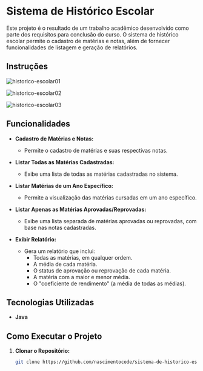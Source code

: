 # Sistema de Histórico Escolar

Este projeto é o resultado de um trabalho acadêmico desenvolvido como parte dos requisitos para conclusão do curso. O sistema de histórico escolar permite o cadastro de matérias e notas, além de fornecer funcionalidades de listagem e geração de relatórios.

## Instruções

![historico-escolar01](https://github.com/nascimentocode/sistema-de-historico-escolar/assets/68881676/d5235878-5e58-4605-a752-1634ec2dd518)

![historico-escolar02](https://github.com/nascimentocode/sistema-de-historico-escolar/assets/68881676/8692fc5e-0ea8-4c00-a148-bcc0174073e0)

![historico-escolar03](https://github.com/nascimentocode/sistema-de-historico-escolar/assets/68881676/4d833264-0d8a-494c-bdcc-1d1d5d526964)

## Funcionalidades

- **Cadastro de Matérias e Notas:**
  - Permite o cadastro de matérias e suas respectivas notas.

- **Listar Todas as Matérias Cadastradas:**
  - Exibe uma lista de todas as matérias cadastradas no sistema.

- **Listar Matérias de um Ano Específico:**
  - Permite a visualização das matérias cursadas em um ano específico.

- **Listar Apenas as Matérias Aprovadas/Reprovadas:**
  - Exibe uma lista separada de matérias aprovadas ou reprovadas, com base nas notas cadastradas.

- **Exibir Relatório:**
  - Gera um relatório que inclui:
    - Todas as matérias, em qualquer ordem.
    - A média de cada matéria.
    - O status de aprovação ou reprovação de cada matéria.
    - A matéria com a maior e menor média.
    - O "coeficiente de rendimento" (a média de todas as médias).

## Tecnologias Utilizadas

- **Java**

## Como Executar o Projeto

1. **Clonar o Repositório:**
   ```bash
   git clone https://github.com/nascimentocode/sistema-de-historico-escolar.git
